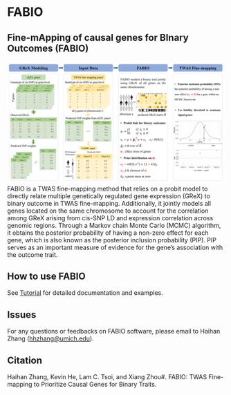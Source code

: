 # FABIO

## Fine-mApping of causal genes for BInary Outcomes (FABIO)
![FABIO](FABIO_scheme.png)
FABIO is a TWAS fine-mapping method that relies on a probit model to directly relate multiple genetically regulated gene expression (GReX) to binary outcome in TWAS fine-mapping. Additionally, it jointly models all genes located on the same chromosome to account for the correlation among GReX arising from cis-SNP LD and expression correlation across genomic regions. Through a Markov chain Monte Carlo (MCMC) algorithm, it obtains the posterior probability of having a non-zero effect for each gene, which is also known as the posterior inclusion probability (PIP). PIP serves as an important measure of evidence for the gene’s association with the outcome trait.

## How to use FABIO

See [Tutorial](https://superggbond.github.io/FABIO/) for detailed documentation and examples.

## Issues

For any questions or feedbacks on FABIO software, please email to Haihan Zhang (hhzhang@umich.edu).

## Citation

Haihan Zhang, Kevin He, Lam C. Tsoi, and Xiang Zhou#. FABIO: TWAS Fine-mapping to Prioritize Causal Genes for Binary Traits.


